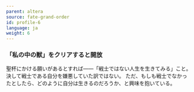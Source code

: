 ```yaml
---
parent: altera
source: fate-grand-order
id: profile-6
language: ja
weight: 6
---
```


### 「私の中の獣」をクリアすると開放

聖杯にかける願いがあるとすれば――「戦士ではない人生を生きてみる」こと。
決して戦士である自分を嫌悪していた訳ではない。
ただ、もしも戦士でなかったとしたら、どのように自分は生きるのだろうか、と興味を抱いている。
